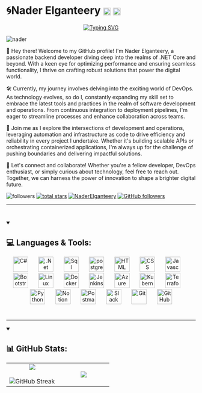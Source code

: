 # 🌀Nader Elganteery <a href="https://www.linkedin.com/in/nader-elganteery" target="blank"><img align="center" src="https://raw.githubusercontent.com/rahuldkjain/github-profile-readme-generator/master/src/images/icons/Social/linked-in-alt.svg" alt="nader" height="20" width="20" /></a> <a href="https://stackoverflow.com/users/23190194/nader-elganteery" target="blank"><img align="center" src="https://raw.githubusercontent.com/rahuldkjain/github-profile-readme-generator/master/src/images/icons/Social/stack-overflow.svg" alt="nader" height="20" width="20" /></a>

</p>

<p align="center">
    <a href="https://git.io/typing-svg"><img src="https://readme-typing-svg.demolab.com?font=Source+Code+Pro&size=22&pause=1000&color=18A8F7&center=true&vCenter=true&width=435&lines=Back-End+Developer+%F0%9F%8C%90" alt="Typing SVG" /></a>
</p>

<p align="left">
<img src="https://komarev.com/ghpvc/?username=Nader-Elganteery&label=Profile%20views&color=0e75b6&style=flat" alt="nader" /> 
</p>

👋 Hey there! Welcome to my GitHub profile! I'm Nader Elganteery, a passionate backend developer diving deep into the realms of .NET Core and beyond. With a keen eye for optimizing performance and ensuring seamless functionality, I thrive on crafting robust solutions that power the digital world.

🛠️ Currently, my journey involves delving into the exciting world of DevOps. As technology evolves, so do I, constantly expanding my skill set to embrace the latest tools and practices in the realm of software development and operations. From continuous integration to deployment pipelines, I'm eager to streamline processes and enhance collaboration across teams.

🚀 Join me as I explore the intersections of development and operations, leveraging automation and infrastructure as code to drive     efficiency and reliability in every project I undertake. Whether it's building scalable APIs or orchestrating containerized applications, I'm always up for the challenge of pushing boundaries and delivering impactful solutions.

💬 Let's connect and collaborate! Whether you're a fellow developer, DevOps enthusiast, or simply curious about technology, feel free to reach out. Together, we can harness the power of innovation to shape a brighter digital future.

<p align="left">
         <img alt="followers" title="Follow me on Github" src="https://custom-icon-badges.demolab.com/github/followers/Nader-Elganteery?color=236ad3&labelColor=1155ba&style=for-the-badge&logo=person-add&label=Follow&logoColor=white"/></a>
      <a href="https://github.com/Nader-Elganteery?tab=repositories&sort=stargazers">
         <img alt="total stars" title="Total stars on GitHub" src="https://custom-icon-badges.demolab.com/github/stars/Nader-Elganteery?color=55960c&style=for-the-badge&labelColor=488207&logo=star"/></a>
          <a href="https://twitter.com/NaderElganteery" target="blank"><img src="https://img.shields.io/twitter/follow/NaderElganteery?logo=x&style=for-the-badge" alt="NaderElganteery" /></a>
<a href="mailto:naderelganteery222@gmail.com" target="_blank"><img alt="GitHub followers" src="https://img.shields.io/twitter/follow/Nader-Elganteery?style=for-the-badge&logo=Gmail&logoColor=white&label=Nader%20Elganteery&labelColor=FF4F4B&color=FF6865"></a>


   </p>
   <p align="left">

---

#

<details open>
    <summary><h2>💻 Languages & Tools:</h2></summary>
    <p align="center">
        <img src="https://cdn-icons-png.flaticon.com/512/6132/6132221.png" width=40px alt="C#" title="C#"/>
        &#8287;&#8287;&#8287;&#8287;&#8287;
        <img src="https://icon.icepanel.io/Technology/svg/.NET-core.svg" width=40px alt=".Net Core" title=".Net Core"/>
        &#8287;&#8287;&#8287;&#8287;&#8287;
        <img src="https://cdn-icons-png.flaticon.com/512/5968/5968364.png" width="40" alt="Sql server" title="Sql server">
        &#8287;&#8287;&#8287;&#8287;&#8287;
        <img src="https://static-00.iconduck.com/assets.00/postgresql-icon-497x512-wlm3keth.png" width="40" alt="postgresql" title="postgresql">
        &#8287;&#8287;&#8287;&#8287;&#8287;
        <img src="https://cdn.jsdelivr.net/gh/devicons/devicon/icons/html5/html5-plain.svg" width=40px alt="HTML" title="HTML"/>
        &#8287;&#8287;&#8287;&#8287;&#8287;
        <img src="https://cdn.jsdelivr.net/gh/devicons/devicon/icons/css3/css3-plain.svg" width=40px alt="CSS" title="CSS"/>
        &#8287;&#8287;&#8287;&#8287;&#8287;
        <img src="https://cdn-icons-png.flaticon.com/512/5968/5968292.png" width=40px alt="Javascript" title="Javascript"/>
        &#8287;&#8287;&#8287;&#8287;&#8287;
        <img src="https://static-00.iconduck.com/assets.00/bootstrap-icon-512x512-f3dudm5z.png" width=40px alt="Bootstrap"   title="Bootstrap"/>
        &#8287;&#8287;&#8287;&#8287;&#8287;
        <img src="https://cdn.jsdelivr.net/gh/devicons/devicon/icons/linux/linux-original.svg" width=40px alt="Linux" title="Linux"/>
        &#8287;&#8287;&#8287;&#8287;&#8287;
        <img src="https://cdn-icons-png.flaticon.com/512/919/919853.png" width=40px alt="Docker" title="Docker"/>
        &#8287;&#8287;&#8287;&#8287;&#8287;
        <img src="https://static-00.iconduck.com/assets.00/jenkins-original-icon-371x512-8gujah0v.png" width=40px alt="Jenkins" title="Jenkins"/>
        &#8287;&#8287;&#8287;&#8287;&#8287;
        <img src="https://arunpotti.files.wordpress.com/2021/12/microsoft_azure.svg_.png" width=40px alt="Azure" title="Azure"/>
        &#8287;&#8287;&#8287;&#8287;&#8287;
        <img src="https://static-00.iconduck.com/assets.00/kubernetes-icon-512x499-3mjeet3c.png" width=40px alt="Kubernetes" title="Kubernetes"/>
        &#8287;&#8287;&#8287;&#8287;&#8287;
        <img src="https://static-00.iconduck.com/assets.00/terraform-icon-452x512-ildgg5fd.png" width=40px alt="Terraform" title="Terraform"/>
        &#8287;&#8287;&#8287;&#8287;&#8287;
        <img src="https://cdn-icons-png.flaticon.com/512/5968/5968350.png" width=40px alt="Python" title="Python"/>
        &#8287;&#8287;&#8287;&#8287;&#8287;
        <img src="https://cdn.iconscout.com/icon/free/png-256/notion-2296040-1911999.png" width=40px alt="Notion" title="Notion"/>
        &#8287;&#8287;&#8287;&#8287;&#8287;
        <img src="https://cdn.iconscout.com/icon/free/png-256/postman-3521648-2945092.png" width=40px alt="Postman" title="Postman"/>
        &#8287;&#8287;&#8287;&#8287;&#8287;
        <img src="https://cdn-icons-png.flaticon.com/512/2111/2111615.png" width=40px alt="Slack" title="Slack"/>
        &#8287;&#8287;&#8287;&#8287;&#8287;
        <img src="https://cdn.iconscout.com/icon/free/png-256/git-225996.png" width=40px alt="Git" title="Git"/>
        &#8287;&#8287;&#8287;&#8287;&#8287;
        <img src="https://cdn-icons-png.flaticon.com/512/25/25231.png" width=40px alt="GitHub" title="GitHub"/>
    </p>
</details>

#

---

<details open>
<summary><h2>📊 GitHub Stats:</h2></summary>
<table border="0" align="center">
   <tr border="0">
         <td width="50%" align="center">
            <img align="center" src="https://github-readme-stats.vercel.app/api?username=Nader-Elganteery&theme=highcontrast&hide_border=true&include_all_commits=false&count_private=true&show_icons=true"/>
            <br><br>
            <img src="https://streak-stats.demolab.com?user=nader-elganteery" alt="GitHub Streak" />
         </td>
         <td width="50%" align="center">
            <img align="center" src="https://github-readme-stats.vercel.app/api/top-langs/?username=Nader-Elganteery&theme=highcontrast&hide_border=true&include_all_commits=false&count_private=true&layout=compact"/>
         </td>
   </tr>
</table>
</details>
